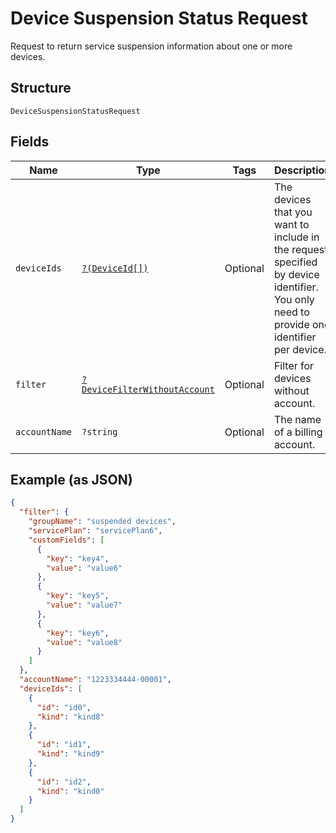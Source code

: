 
# Device Suspension Status Request

Request to return service suspension information about one or more devices.

## Structure

`DeviceSuspensionStatusRequest`

## Fields

| Name | Type | Tags | Description | Getter | Setter |
|  --- | --- | --- | --- | --- | --- |
| `deviceIds` | [`?(DeviceId[])`](../../doc/models/device-id.md) | Optional | The devices that you want to include in the request, specified by device identifier. You only need to provide one identifier per device. | getDeviceIds(): ?array | setDeviceIds(?array deviceIds): void |
| `filter` | [`?DeviceFilterWithoutAccount`](../../doc/models/device-filter-without-account.md) | Optional | Filter for devices without account. | getFilter(): ?DeviceFilterWithoutAccount | setFilter(?DeviceFilterWithoutAccount filter): void |
| `accountName` | `?string` | Optional | The name of a billing account. | getAccountName(): ?string | setAccountName(?string accountName): void |

## Example (as JSON)

```json
{
  "filter": {
    "groupName": "suspended devices",
    "servicePlan": "servicePlan6",
    "customFields": [
      {
        "key": "key4",
        "value": "value6"
      },
      {
        "key": "key5",
        "value": "value7"
      },
      {
        "key": "key6",
        "value": "value8"
      }
    ]
  },
  "accountName": "1223334444-00001",
  "deviceIds": [
    {
      "id": "id0",
      "kind": "kind8"
    },
    {
      "id": "id1",
      "kind": "kind9"
    },
    {
      "id": "id2",
      "kind": "kind0"
    }
  ]
}
```

